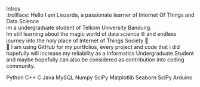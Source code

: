 Intros  
:trollface: 
    Hello I am Liezarda, a passionate learner of Internet Of Things and Data Science  
    im a undergraduate student of Telkom University Bandung.  
    Im still learning about the magic world of data science :globe_with_meridians: and endless journey into the holy place of Internet of Things Society :sparkler:  
🔭 I am using GitHub for my portfolios, every project and code that i did hopefully will increase my reliability as a Informatics Undergraduate Student and maybe hopefully can also be considered as contribution into coding community.  

Python C++ C Java MySQL Numpy SciPy Matplotlib Seaborn SciPy Arduino
<!---
liezliez/liezliez is a ✨ special ✨ repository because its `README.md` (this file) appears on your GitHub profile.
You can click the Preview link to take a look at your changes.
--->
